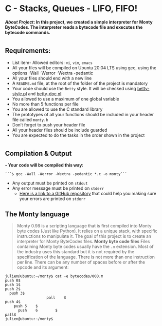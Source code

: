 # C - Stacks, Queues - LIFO, FIFO!

***About Project*: In this project, we created a simple interpreter for Monty ByteCodes. The interpreter reads a bytecode file and executes the bytecode commands.**
#
## Requirements:


 - List item-   Allowed editors:  `vi`,  `vim`,  `emacs`
-   All your files will be compiled on Ubuntu 20.04 LTS using gcc, using the options -Wall -Werror -Wextra -pedantic
-   All your files should end with a new line
-   A  `README.md`  file, at the root of the folder of the project is mandatory
-   Your code should use the  `Betty`  style. It will be checked using  [betty-style.pl](https://github.com/hs-hq/Betty/blob/master/betty-style.pl "betty-style.pl")  and  [betty-doc.pl](https://github.com/hs-hq/Betty/blob/master/betty-doc.pl "betty-doc.pl")
-   You allowed to use a maximum of one global variable
-   No more than 5 functions per file
-   You are allowed to use the C standard library
-   The prototypes of all your functions should be included in your header file called  `monty.h`
-   Don’t forget to push your header file
-   All your header files should be include guarded
-   You are expected to do the tasks in the order shown in the project
#
##  Compilation & Output
 **- Your code will be compiled this way:**

    ```$ gcc -Wall -Werror -Wextra -pedantic *.c -o monty```
    

 -   Any output must be printed on  `stdout`
-   Any error message must be printed on  `stderr`
    -   [Here is a link to a GitHub repository](https://intranet.hbtn.io/rltoken/Jld0fesbZbMXmOgejF3dBA "Here is a link to a GitHub repository")  that could help you making sure your errors are printed on  `stderr`

 ## The Monty language

> Monty 0.98 is a scripting language that is first compiled into Monty
> byte codes (Just like Python). It relies on a unique stack, with
> specific instructions to manipulate it. The goal of this project is to
> create an interpreter for Monty ByteCodes files.
****Monty byte code files****
Files containing Monty byte codes usually have the `.m` extension. Most of the industry uses this standard but it is not required by the specification of the language. There is not more than one instruction per line. There can be any number of spaces before or after the opcode and its argument:
````
julien@ubuntu:~/monty$ cat -e bytecodes/000.m
push 0$
push 1$
push 2$
  push 3$
                   pall    $
push 4$
    push 5    $
      push    6        $
pall$
julien@ubuntu:~/monty$
````
